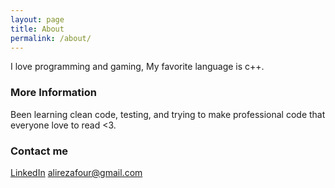 ```yaml
---
layout: page
title: About
permalink: /about/
---
```


I love programming and gaming, My favorite language is c++.

### More Information

Been learning clean code, testing, and trying to make professional code that everyone love to read <3.

### Contact me
[LinkedIn](https://www.linkedin.com/in/alirezafour/)
[alirezafour@gmail.com](mailto:alirezafour@gmail.com)
